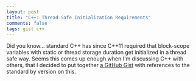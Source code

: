```yaml
---
layout: post
title: "C++: Thread Safe Initialization Requirements"
comments: false
tags: gist c++
---
```


Did you know... standard C++ has since C++11 required that block-scope variables with static or thread storage duration get initialized in a thread safe way.
Seems this comes up enough when I'm discussing C++ with others, that I decided to put together [a GitHub Gist](https://gist.github.com/louis-langholtz/3c08fbf10d6923db912689bb87812d58) with references to the standard by version on this.

